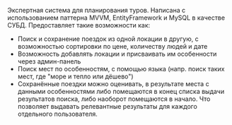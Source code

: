 Экспертная система для планирования туров. Написана с использованием паттерна MVVM, EntityFramework и MySQL в качестве СУБД. Предоставляет такие возможности как:

- Поиск и сохранение поездок из одной локации в другую, с возможностью сортировки по цене, количеству людей и дате
- Возможность добавлять локации и присваивать им особенности через админ-панель
- Поиск мест по особенностям, с помощью языка (напр. поиск таких мест, где "море и тепло или дёшево")
- Сохранённые поездки можно оценивать, в результате места с данными особенностями либо помещаются в конец списка выдачи результатов поиска, либо наоборот помещаются в начало. Что позволяет выдавать релевантные результаты для каждого отдельного пользователя.
